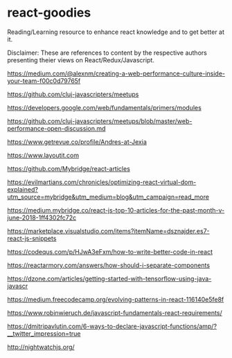 # react-goodies
Reading/Learning resource to enhance react knowledge and to get better at it.

Disclaimer:
These are references to content by the respective authors presenting theier views on React/Redux/Javascript.

https://medium.com/@alexnm/creating-a-web-performance-culture-inside-your-team-f00c0d79765f

https://github.com/cluj-javascripters/meetups

https://developers.google.com/web/fundamentals/primers/modules


https://github.com/cluj-javascripters/meetups/blob/master/web-performance-open-discussion.md

https://www.getrevue.co/profile/Andres-at-Jexia

https://www.layoutit.com

https://github.com/Mybridge/react-articles

https://evilmartians.com/chronicles/optimizing-react-virtual-dom-explained?utm_source=mybridge&utm_medium=blog&utm_campaign=read_more


https://medium.mybridge.co/react-js-top-10-articles-for-the-past-month-v-june-2018-1ff4302fc72c

https://marketplace.visualstudio.com/items?itemName=dsznajder.es7-react-js-snippets

https://codequs.com/p/HJwA3eFxm/how-to-write-better-code-in-react

https://reactarmory.com/answers/how-should-i-separate-components

https://dzone.com/articles/getting-started-with-tensorflow-using-java-javascr

https://medium.freecodecamp.org/evolving-patterns-in-react-116140e5fe8f

https://www.robinwieruch.de/javascript-fundamentals-react-requirements/

https://dmitripavlutin.com/6-ways-to-declare-javascript-functions/amp/?__twitter_impression=true

http://nightwatchjs.org/
